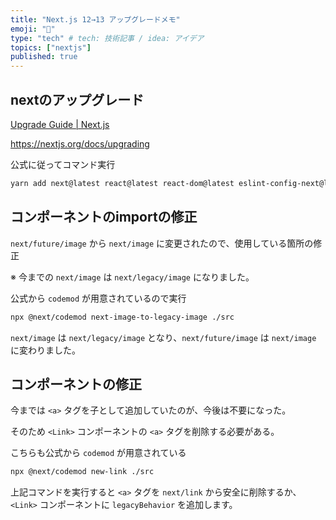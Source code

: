 ```yaml
---
title: "Next.js 12→13 アップグレードメモ"
emoji: "🪬"
type: "tech" # tech: 技術記事 / idea: アイデア
topics: ["nextjs"]
published: true
---
```


## nextのアップグレード

[Upgrade Guide | Next.js](https://nextjs.org/docs/upgrading)

https://nextjs.org/docs/upgrading

公式に従ってコマンド実行

```sh
yarn add next@latest react@latest react-dom@latest eslint-config-next@latest
```

## <Image>コンポーネントのimportの修正

`next/future/image` から `next/image` に変更されたので、使用している箇所の修正

※ 今までの `next/image` は `next/legacy/image` になりました。

公式から `codemod` が用意されているので実行

```sh
npx @next/codemod next-image-to-legacy-image ./src
```

`next/image` は `next/legacy/image` となり、`next/future/image` は `next/image` に変わりました。

## <Link>コンポーネントの修正

今までは `<a>` タグを子として追加していたのが、今後は不要になった。

そのため `<Link>` コンポーネントの `<a>` タグを削除する必要がある。

こちらも公式から `codemod` が用意されている

```sh
npx @next/codemod new-link ./src
```

上記コマンドを実行すると `<a>` タグを `next/link` から安全に削除するか、 `<Link>` コンポーネントに `legacyBehavior` を追加します。
